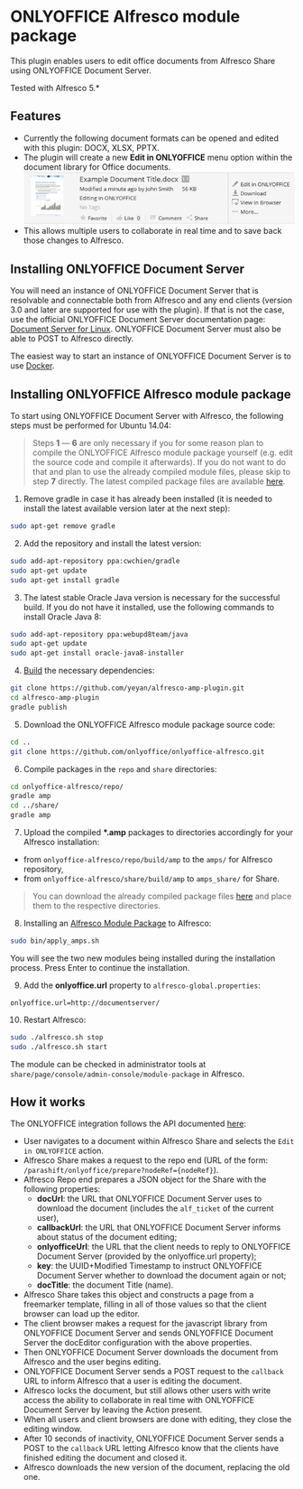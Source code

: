 # ONLYOFFICE Alfresco module package

This plugin enables users to edit office documents from Alfresco Share using ONLYOFFICE Document Server.

Tested with Alfresco 5.\*

## Features
* Currently the following document formats can be opened and edited with this plugin: DOCX, XLSX, PPTX.
* The plugin will create a new **Edit in ONLYOFFICE** menu option within the document library for Office documents.
![editinonlyoffice](edit_in_onlyoffice.png)
* This allows multiple users to collaborate in real time and to save back those changes to Alfresco.


## Installing ONLYOFFICE Document Server

You will need an instance of ONLYOFFICE Document Server that is resolvable and connectable both from Alfresco and any end clients (version 3.0 and later are supported for use with the plugin). If that is not the case, use the official ONLYOFFICE Document Server documentation page: [Document Server for Linux](http://helpcenter.onlyoffice.com/server/linux/document/linux-installation.aspx). ONLYOFFICE Document Server must also be able to POST to Alfresco directly.

The easiest way to start an instance of ONLYOFFICE Document Server is to use [Docker](https://github.com/onlyoffice/Docker-DocumentServer).


## Installing ONLYOFFICE Alfresco module package

To start using ONLYOFFICE Document Server with Alfresco, the following steps must be performed for Ubuntu 14.04:

> Steps **1** &mdash; **6** are only necessary if you for some reason plan to compile the ONLYOFFICE Alfresco module package yourself (e.g. edit the source code and compile it afterwards). If you do not want to do that and plan to use the already compiled module files, please skip to step **7** directly. The latest compiled package files are available [here](https://github.com/onlyoffice/onlyoffice-alfresco/releases).

1. Remove gradle in case it has already been installed (it is needed to install the latest available version later at the next step):
```bash
sudo apt-get remove gradle
```

2. Add the repository and install the latest version:
```bash
sudo add-apt-repository ppa:cwchien/gradle
sudo apt-get update
sudo apt-get install gradle
```

3. The latest stable Oracle Java version is necessary for the successful build. If you do not have it installed, use the following commands to install Oracle Java 8: 
```bash
sudo add-apt-repository ppa:webupd8team/java
sudo apt-get update
sudo apt-get install oracle-java8-installer
```

4. [Build](https://bitbucket.org/parashift/alfresco-amp-plugin) the necessary dependencies:
```bash
git clone https://github.com/yeyan/alfresco-amp-plugin.git
cd alfresco-amp-plugin
gradle publish
```

5. Download the ONLYOFFICE Alfresco module package source code: 
```bash
cd ..
git clone https://github.com/onlyoffice/onlyoffice-alfresco.git
```

6. Compile packages in the `repo` and `share` directories: 
```bash
cd onlyoffice-alfresco/repo/
gradle amp
cd ../share/
gradle amp
```

7. Upload the compiled **\*.amp** packages to directories accordingly for your Alfresco installation:
* from `onlyoffice-alfresco/repo/build/amp` to the `amps/` for Alfresco repository,
* from `onlyoffice-alfresco/share/build/amp` to `amps_share/` for Share.
> You can download the already compiled package files [here](https://github.com/onlyoffice/onlyoffice-alfresco/releases) and place them to the respective directories.


8. Installing an [Alfresco Module Package](http://docs.alfresco.com/5.2/tasks/amp-install.html) to Alfresco:
```bash
sudo bin/apply_amps.sh
```
You will see the two new modules being installed during the installation process. Press Enter to continue the installation.

9. Add the **onlyoffice.url** property to `alfresco-global.properties`: 
```
onlyoffice.url=http://documentserver/
```

10. Restart Alfresco:
```bash
sudo ./alfresco.sh stop
sudo ./alfresco.sh start
```

The module can be checked in administrator tools at `share/page/console/admin-console/module-package` in Alfresco.


## How it works

The ONLYOFFICE integration follows the API documented [here](https://api.onlyoffice.com/editors/basic):

* User navigates to a document within Alfresco Share and selects the `Edit in ONLYOFFICE` action.
* Alfresco Share makes a request to the repo end (URL of the form: `/parashift/onlyoffice/prepare?nodeRef={nodeRef}`).
* Alfresco Repo end prepares a JSON object for the Share with the following properties:
  * **docUrl**: the URL that ONLYOFFICE Document Server uses to download the document (includes the `alf_ticket` of the current user),
  * **callbackUrl**: the URL that ONLYOFFICE Document Server informs about status of the document editing;
  * **onlyofficeUrl**: the URL that the client needs to reply to ONLYOFFICE Document Server (provided by the onlyoffice.url property);
  * **key**: the UUID+Modified Timestamp to instruct ONLYOFFICE Document Server whether to download the document again or not;
  * **docTitle**: the document Title (name).
* Alfresco Share takes this object and constructs a page from a freemarker template, filling in all of those values so that the client browser can load up the editor.
* The client browser makes a request for the javascript library from ONLYOFFICE Document Server and sends ONLYOFFICE Document Server the docEditor configuration with the above properties.
* Then ONLYOFFICE Document Server downloads the document from Alfresco and the user begins editing.
* ONLYOFFICE Document Server sends a POST request to the `callback` URL to inform Alfresco that a user is editing the document.
* Alfresco locks the document, but still allows other users with write access the ability to collaborate in real time with ONLYOFFICE Document Server by leaving the Action present.
* When all users and client browsers are done with editing, they close the editing window.
* After 10 seconds of inactivity, ONLYOFFICE Document Server sends a POST to the `callback` URL letting Alfresco know that the clients have finished editing the document and closed it.
* Alfresco downloads the new version of the document, replacing the old one.
